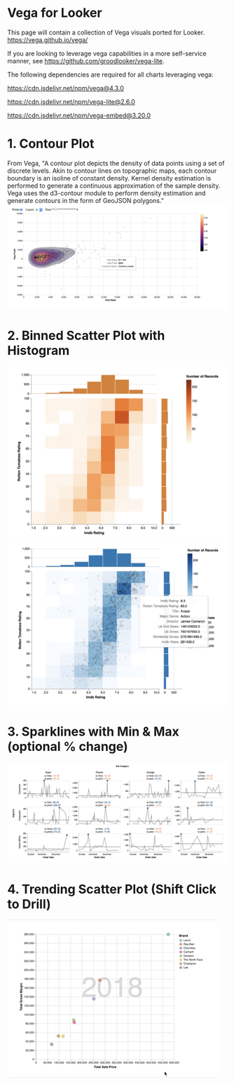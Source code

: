 # Vega for Looker

This page will contain a collection of Vega visuals ported for Looker.
https://vega.github.io/vega/

If you are looking to leverage vega capabilities in a more self-service manner, see 
https://github.com/groodlooker/vega-lite.

The following dependencies are required for all charts leveraging vega:

https://cdn.jsdelivr.net/npm/vega@4.3.0

https://cdn.jsdelivr.net/npm/vega-lite@2.6.0

https://cdn.jsdelivr.net/npm/vega-embed@3.20.0

# 1. Contour Plot
From Vega, "A contour plot depicts the density of data points using a set of discrete levels. Akin to contour lines on topographic maps, each contour boundary is an isoline of constant density. Kernel density estimation is performed to generate a continuous approximation of the sample density. Vega uses the d3-contour module to perform density estimation and generate contours in the form of GeoJSON polygons."
![Screenshot](contour.png)

# 2. Binned Scatter Plot with Histogram
![Screenshot](binned_scatter.png)
![Screenshot](binned_scatter_points.png)

# 3. Sparklines with Min & Max (optional % change)
![Screenshot](sparklines.png)

# 4. Trending Scatter Plot (Shift Click to Drill)
![](trending_scatter.gif)
